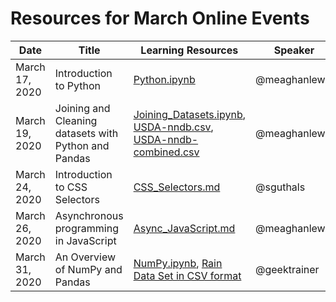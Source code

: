 # Resources for March Online Events

| Date | Title | Learning Resources | Speaker | Video | 
|------|-------|--------------------|---------|-------|
| March 17, 2020 | Introduction to Python | [Python.ipynb](/online-event-resources/data-science-and-machine-learning/data-science-basics/Python.ipynb) | @meaghanlewis | [58:10 minute YouTube recording](https://www.youtube.com/watch?v=34mQwmhnC1w) | 
| March 19, 2020 | Joining and Cleaning datasets with Python and Pandas | [Joining_Datasets.ipynb](/online-event-resources/data-science-and-machine-learning/data-science-basics/Joining_Datasets.ipynb), [USDA-nndb.csv](/online-event-resources/data-science-and-machine-learning/data-science-basics/USDA-nndb.csv), [USDA-nndb-combined.csv](/online-event-resources/data-science-and-machine-learning/data-science-basics/USDA-nndb-combined.csv) | @meaghanlewis | [57:53 minute YouTube recording](https://www.youtube.com/watch?v=Dd19zTCPiPw) | 
| March 24, 2020 | Introduction to CSS Selectors | [CSS_Selectors.md](/online-event-resources/web-development/CSS_Selectors.md) | @sguthals | [50:38 minute YouTube recording](https://www.youtube.com/watch?v=VOUh1kgNY-4) |
| March 26, 2020 | Asynchronous programming in JavaScript | [Async_JavaScript.md](/online-event-resources/web-development/Async_JavaScript.md) | @meaghanlewis | [38:48 minute YouTube recoring](https://www.youtube.com/watch?v=X7dAulVuTJQ) |
| March 31, 2020 | An Overview of NumPy and Pandas | [NumPy.ipynb](/online-event-resources/data-science-and-machine-learning/data-science-basics/NumPy.ipynb), [Rain Data Set in CSV format](/online-event-resources/data-science-and-machine-learning/data-science-basics/Observed_Monthly_Rain_Gauge_Accumulations_-_Oct_2002_to_May_2017.csv) | @geektrainer | 65:44 minute YouTube recoring](https://www.youtube.com/watch?v=zXhxPPLUeyA) |
